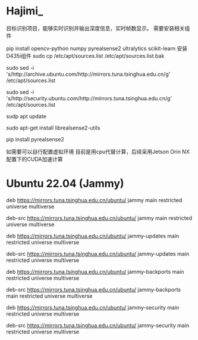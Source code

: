 # Hajimi_
目标识别项目，能够实时识别并输出深度信息，实时帧数显示。
需要安装相关组件

pip install opencv-python numpy pyrealsense2 ultralytics scikit-learn
安装D435i组件
sudo cp /etc/apt/sources.list /etc/apt/sources.list.bak

sudo sed -i 's/http:\/\/archive.ubuntu.com/http:\/\/mirrors.tuna.tsinghua.edu.cn/g' /etc/apt/sources.list

sudo sed -i 's/http:\/\/security.ubuntu.com/http:\/\/mirrors.tuna.tsinghua.edu.cn/g' /etc/apt/sources.list

sudp apt update

sudo apt-get install librealsense2-utils

pip install pyrealsense2


如需要可以自行配置虚拟环境
目前是用cpu代替计算，后续采用Jetson Orin NX配置下的CUDA加速计算



# Ubuntu 22.04 (Jammy)
deb https://mirrors.tuna.tsinghua.edu.cn/ubuntu/ jammy main restricted universe multiverse

deb-src https://mirrors.tuna.tsinghua.edu.cn/ubuntu/ jammy main restricted universe multiverse

deb https://mirrors.tuna.tsinghua.edu.cn/ubuntu/ jammy-updates main restricted universe multiverse

deb-src https://mirrors.tuna.tsinghua.edu.cn/ubuntu/ jammy-updates main restricted universe multiverse

deb https://mirrors.tuna.tsinghua.edu.cn/ubuntu/ jammy-backports main restricted universe multiverse

deb-src https://mirrors.tuna.tsinghua.edu.cn/ubuntu/ jammy-backports main restricted universe multiverse

deb https://mirrors.tuna.tsinghua.edu.cn/ubuntu/ jammy-security main restricted universe multiverse

deb-src https://mirrors.tuna.tsinghua.edu.cn/ubuntu/ jammy-security main restricted universe multiverse
